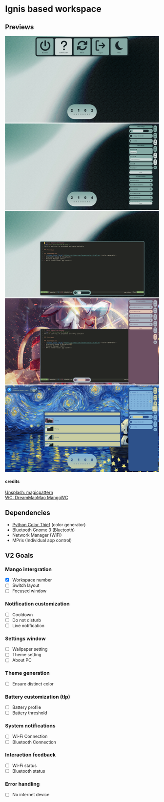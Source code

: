# Ignis based workspace

## Previews
<img src="preview/v1_p1.png">
<img src="preview/v1_p2.png">
<img src="preview/v1_p3.png">
<img src="preview/v1_p4.png">
<img src="preview/v1_p5.png">

#### credits
[Unsplash: magicpattern](https://unsplash.com/photos/a-blurry-photo-of-a-clock-on-a-wall-87PP9Zd7MNo)<br>
[WC: DreamMaoMao MangoWC](https://github.com/DreamMaoMao/mangowc)

## Dependencies
- [Python Color Thief](https://github.com/fengsp/color-thief-py) (color generator)
- Bluetooth Gnome 3 (Bluetooth)
- Network Manager (WiFi)
- MPris (Individual app control)

## V2 Goals
### Mango intergration
- [x] Workspace number
- [ ] Switch layout
- [ ] Focused window

### Notification customization
- [ ] Cooldown
- [ ] Do not disturb
- [ ] Live notification

### Settings window
- [ ] Wallpaper setting
- [ ] Theme setting
- [ ] About PC

### Theme generation
- [ ] Ensure distinct color

### Battery customization (tlp)
- [ ] Battery profile
- [ ] Battery threshold

### System notifications
- [ ] Wi-Fi Connection
- [ ] Bluetooth Connection

### Interaction feedback
- [ ] Wi-Fi status
- [ ] Bluetooth status

### Error handling
- [ ] No internet device
